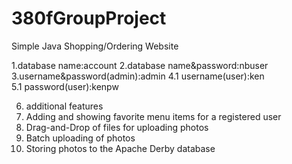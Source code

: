 # 380fGroupProject
Simple Java Shopping/Ordering Website

1.database name:account
2.database name&password:nbuser
3.username&password(admin):admin
4.1 username(user):ken  
5.1 password(user):kenpw


6. additional features
2. Adding and showing favorite menu items for a registered user
3. Drag-and-Drop of files for uploading photos
4. Batch uploading of photos
6. Storing photos to the Apache Derby database
